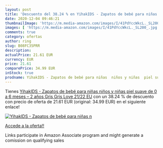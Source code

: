 ```yaml
---
layout: post
title: 'Descuento del 38.24 % en YihakIDS - Zapatos de bebé para niñas  n'
date: 2020-12-04 09:46:21
thumbnailImage: 'https://m.media-amazon.com/images/I/41PdYccWkcL._SL200_.jpg'
images: [ 'https://m.media-amazon.com/images/I/41PdYccWkcL._SL200_.jpg' ]
comments: true
category: ofertas
author: ring
slug: B08FC35PRR
description:
actualPrice: 21.61 EUR
currency: EUR
price: 21.61
comparePrice: 34.99 EUR
inStock: true
prodname: YihakIDS - Zapatos de bebé para niñas  niños y niñas  piel suave  de 0 a 6 meses – 2 años  Gris  Gris Love   21/22 EU
---
```


Tienes [YihakIDS - Zapatos de bebé para niñas  niños y niñas  piel suave  de 0 a 6 meses – 2 años  Gris  Gris Love   21/22 EU](https://www.amazon.es/dp/B08FC35PRR/?tag=tolees-21) con un 38.24 % de descuento con precio de oferta de 21.61 EUR (original: 34.99 EUR) en el siguiente enlace!

[![YihakIDS - Zapatos de bebé para niñas  n](https://m.media-amazon.com/images/I/41PdYccWkcL._SL200_.jpg)](https://www.amazon.es/dp/B08FC35PRR/?tag=tolees-21)

[Accede a la oferta!!](https://www.amazon.es/dp/B08FC35PRR/?tag=tolees-21)

Links participate in Amazon Associate program and might generate a comission on qualifying sales


